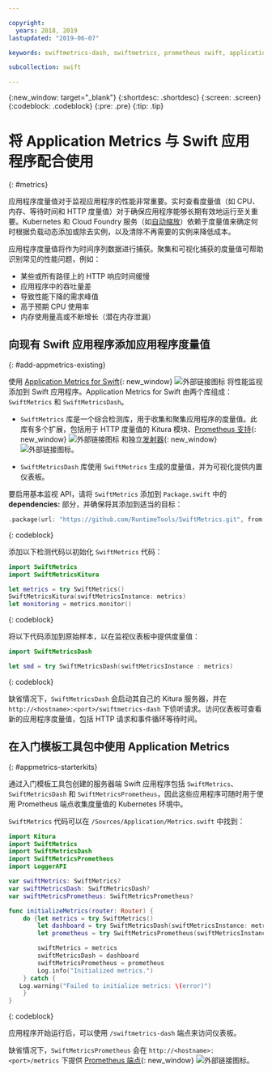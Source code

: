 ```yaml
---

copyright:
  years: 2018, 2019
lastupdated: "2019-06-07"

keywords: swiftmetrics-dash, swiftmetrics, prometheus swift, application metrics swift, swift performance, slow swift, swift dashboard, metris swift

subcollection: swift

---
```


{:new_window: target="_blank"}
{:shortdesc: .shortdesc}
{:screen: .screen}
{:codeblock: .codeblock}
{:pre: .pre}
{:tip: .tip}

# 将 Application Metrics 与 Swift 应用程序配合使用
{: #metrics}

应用程序度量值对于监视应用程序的性能非常重要。实时查看度量值（如 CPU、内存、等待时间和 HTTP 度量值）对于确保应用程序能够长期有效地运行至关重要。Kubernetes 和 Cloud Foundry 服务（如[自动缩放](/docs/services/Auto-Scaling?topic=Auto-Scaling-get-started)）依赖于度量值来确定何时根据负载动态添加或除去实例，以及清除不再需要的实例来降低成本。

应用程序度量值将作为时间序列数据进行捕获。聚集和可视化捕获的度量值可帮助识别常见的性能问题，例如：

* 某些或所有路径上的 HTTP 响应时间缓慢
* 应用程序中的吞吐量差
* 导致性能下降的需求峰值
* 高于预期 CPU 使用率
* 内存使用量高或不断增长（潜在内存泄漏）

## 向现有 Swift 应用程序添加应用程序度量值
{: #add-appmetrics-existing}

使用 [Application Metrics for Swift](https://developer.ibm.com/swift/monitoring-diagnostics/application-metrics-for-swift/){: new_window} ![外部链接图标](../../icons/launch-glyph.svg "外部链接图标") 将性能监视添加到 Swift 应用程序。Application Metrics for Swift 由两个库组成：`SwiftMetrics` 和 `SwiftMetricsDash`。

* `SwiftMetrics` 库是一个综合检测库，用于收集和聚集应用程序的度量值。此库有多个扩展，包括用于 HTTP 度量值的 Kitura 模块、[Prometheus 支持](https://github.com/RuntimeTools/SwiftMetrics#prometheus-support){: new_window} ![外部链接图标](../../icons/launch-glyph.svg "外部链接图标") 和独立[发射器](https://github.com/RuntimeTools/SwiftMetrics#application-metrics-for-swift-agent){: new_window} ![外部链接图标](../../icons/launch-glyph.svg "外部链接图标")。

* `SwiftMetricsDash` 库使用 `SwiftMetrics` 生成的度量值，并为可视化提供内置仪表板。

要启用基本监视 API，请将 `SwiftMetrics` 添加到 `Package.swift` 中的 **dependencies:** 部分，并确保将其添加到适当的目标：
```swift
.package(url: "https://github.com/RuntimeTools/SwiftMetrics.git", from: "2.4.0")
```
{: codeblock}

添加以下检测代码以初始化 `SwiftMetrics` 代码：
```swift
import SwiftMetrics
import SwiftMetricsKitura

let metrics = try SwiftMetrics()
SwiftMetricsKitura(swiftMetricsInstance: metrics)
let monitoring = metrics.monitor()
```
{: codeblock}

将以下代码添加到原始样本，以在监视仪表板中提供度量值：
```swift
import SwiftMetricsDash

let smd = try SwiftMetricsDash(swiftMetricsInstance : metrics)
```  
{: codeblock}

缺省情况下，`SwiftMetricsDash` 会启动其自己的 Kitura 服务器，并在 `http://<hostname>:<port>/swiftmetrics-dash` 下侦听请求。访问仪表板可查看新的应用程序度量值，包括 HTTP 请求和事件循环等待时间。

## 在入门模板工具包中使用 Application Metrics
{: #appmetrics-starterkits}

通过入门模板工具包创建的服务器端 Swift 应用程序包括 `SwiftMetrics`、`SwiftMetricsDash` 和 `SwiftMetricsPrometheus`，因此这些应用程序可随时用于使用 Prometheus 端点收集度量值的 Kubernetes 环境中。

`SwiftMetrics` 代码可以在 `/Sources/Application/Metrics.swift` 中找到：
```swift
import Kitura
import SwiftMetrics
import SwiftMetricsDash
import SwiftMetricsPrometheus
import LoggerAPI

var swiftMetrics: SwiftMetrics?
var swiftMetricsDash: SwiftMetricsDash?
var swiftMetricsPrometheus: SwiftMetricsPrometheus?

func initializeMetrics(router: Router) {
    do {let metrics = try SwiftMetrics()
        let dashboard = try SwiftMetricsDash(swiftMetricsInstance: metrics, endpoint: router)
        let prometheus = try SwiftMetricsPrometheus(swiftMetricsInstance: metrics, endpoint: router)

        swiftMetrics = metrics
        swiftMetricsDash = dashboard
        swiftMetricsPrometheus = prometheus
        Log.info("Initialized metrics.")
    } catch {
   Log.warning("Failed to initialize metrics: \(error)")
    }
}
```
{: codeblock}

应用程序开始运行后，可以使用 `/swiftmetrics-dash` 端点来访问仪表板。

缺省情况下，`SwiftMetricsPrometheus` 会在 `http://<hostname>:<port>/metrics` 下提供 [Prometheus 端点](https://prometheus.io/){: new_window} ![外部链接图标](../../icons/launch-glyph.svg "外部链接图标")。
